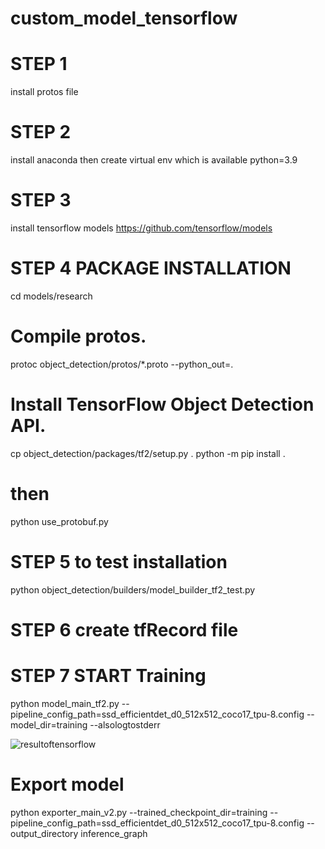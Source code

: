 # custom_model_tensorflow

# STEP 1
install protos file 

# STEP 2 
install anaconda  then create virtual env which is available python=3.9

# STEP 3
install tensorflow models https://github.com/tensorflow/models

# STEP 4 PACKAGE INSTALLATION
cd models/research
# Compile protos.
protoc object_detection/protos/*.proto --python_out=.
# Install TensorFlow Object Detection API.
cp object_detection/packages/tf2/setup.py .
python -m pip install .
# then
python use_protobuf.py <path to directory> <path to protoc file>

# STEP 5 to test installation
python object_detection/builders/model_builder_tf2_test.py

# STEP 6 create tfRecord file 

# STEP 7 START Training 
python model_main_tf2.py --pipeline_config_path=ssd_efficientdet_d0_512x512_coco17_tpu-8.config --model_dir=training --alsologtostderr


![resultoftensorflow](https://github.com/Emrekorkmz0/custom_model_tensorflow/assets/130879773/69ebc984-765c-45ee-a792-4791f50eeee5)


# Export model
python exporter_main_v2.py --trained_checkpoint_dir=training  --pipeline_config_path=ssd_efficientdet_d0_512x512_coco17_tpu-8.config --output_directory inference_graph

